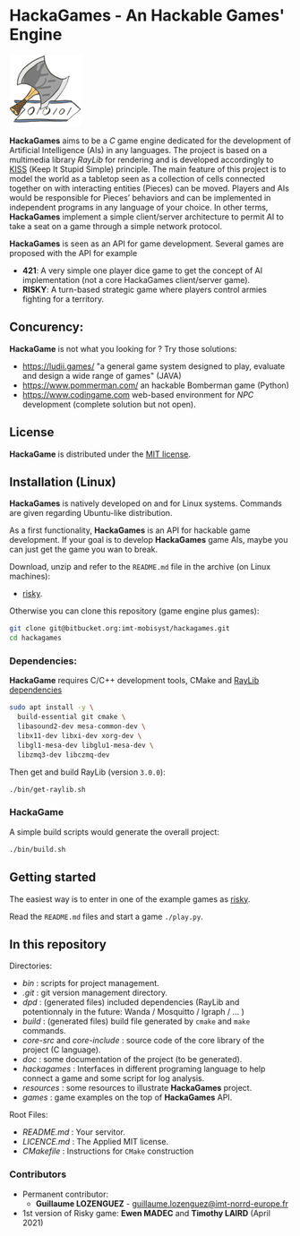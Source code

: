 # HackaGames - An Hackable Games' Engine

![](resources/logo-128.png)

**HackaGames** aims to be a *C* game engine dedicated for the development of Artificial Intelligence (AIs) in any languages.
The project is based on a multimedia library *RayLib* for rendering and is developed accordingly to [KISS](https://fr.wikipedia.org/wiki/Principe_KISS)  (Keep It Stupid Simple) principle.
The main feature of this project is to model the world as a tabletop seen as a collection of cells connected together on with 
interacting entities (Pieces) can be moved.
Players and AIs would be responsible for Pieces’ behaviors and can be implemented in independent programs in any language of your choice.
In other terms, **HackaGames** implement a simple client/server architecture to permit AI to take a seat on a game through a simple network protocol.

**HackaGames** is seen as an API for game development.
Several games are proposed with the API for example

- **421**: A very simple one player dice game to get the concept of AI implementation (not a core HackaGames client/server game).
- **RISKY**: A turn-based strategic game where players control armies fighting for a territory.

## Concurency:

**HackaGame** is not what you looking for ? Try those solutions:

- https://ludii.games/ "a general game system designed to play, evaluate and design a wide range of games" (JAVA)
- https://www.pommerman.com/ an hackable Bomberman game (Python)
- https://www.codingame.com web-based environment for *NPC* development (complete solution but not open).

## License

**HackaGame** is distributed under the [MIT license](./LICENCE.md).

## Installation (Linux)

**HackaGames** is natively developed on and for Linux systems.
Commands are given regarding Ubuntu-like distribution.

As a first functionality, **HackaGames** is an API for hackable game development.
If your goal is to develop **HackaGames** game AIs, maybe you can just get the game you wan to break.

Download, unzip and refer to the `README.md` file in the archive (on Linux machines):

- [risky](./hackagames-risky.zip).

Otherwise you can clone this repository (game engine plus games):

```bash
git clone git@bitbucket.org:imt-mobisyst/hackagames.git
cd hackagames
```

### Dependencies:

**HackaGame** requires C/C++ development tools, CMake and [RayLib dependencies](https://github.com/raysan5/raylib/wiki/Working-on-GNU-Linux)

```bash
sudo apt install -y \
  build-essential git cmake \
  libasound2-dev mesa-common-dev \
  libx11-dev libxi-dev xorg-dev \
  libgl1-mesa-dev libglu1-mesa-dev \
  libzmq3-dev libczmq-dev
```

Then get and build RayLib (version `3.0.0`):

```bash
./bin/get-raylib.sh
```
<!--
For mosquitto:

```bash
sudo apt-add-repository ppa:mosquitto-dev/mosquitto-ppa
sudo apt update
sudo apt install mosquitto mosquitto-dev
```
-->

### **HackaGame**

A simple build scripts would generate the overall project:

```bash
./bin/build.sh
```

## Getting started

The easiest way is to enter in one of the example games as [risky](./games/risky).

Read the `README.md` files and start a game `./play.py`.

## In this repository

Directories:

- *bin* : scripts for project management.
- *.git* : git version management directory.
- *dpd* : (generated files) included dependencies (RayLib and potentionnaly in the future: Wanda / Mosquitto / Igraph / ... )
- *build* : (generated files) build file generated by `cmake` and `make` commands.
- *core-src* and *core-include* : source code of the core library of the project (C language).
- *doc* : some documentation of the project (to be generated).
- *hackagames* : Interfaces in different programing language to help connect a game and some script for log analysis.
- *resources* : some resources to illustrate **HackaGames** project.
- *games* : game examples on the top of **HackaGames** API.

Root Files:

- *README.md* : Your servitor.
- *LICENCE.md* : The Applied MIT license.
- *CMakefile* : Instructions for `CMake` construction

### Contributors

- Permanent contributor:
  * **Guillaume LOZENGUEZ** - [guillaume.lozenguez@imt-norrd-europe.fr](mailto:guillaume.lozenguez@imt-norrd-europe.fr)
- 1st version of Risky game: **Ewen MADEC** and **Timothy LAIRD** (April 2021)
